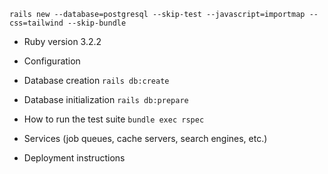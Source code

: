 ```
rails new --database=postgresql --skip-test --javascript=importmap --css=tailwind --skip-bundle
```

* Ruby version 3.2.2

* Configuration

* Database creation
`rails db:create`

* Database initialization
`rails db:prepare`

* How to run the test suite
`bundle exec rspec`

* Services (job queues, cache servers, search engines, etc.)

* Deployment instructions

